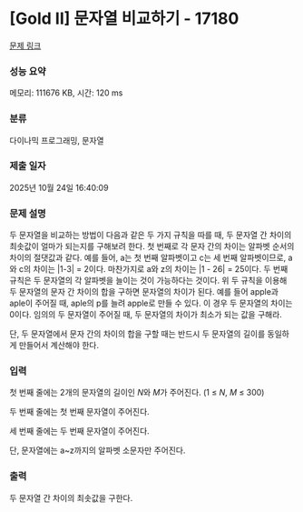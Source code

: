# [Gold II] 문자열 비교하기 - 17180 

[문제 링크](https://www.acmicpc.net/problem/17180) 

### 성능 요약

메모리: 111676 KB, 시간: 120 ms

### 분류

다이나믹 프로그래밍, 문자열

### 제출 일자

2025년 10월 24일 16:40:09

### 문제 설명

<p>두 문자열을 비교하는 방법이 다음과 같은 두 가지 규칙을 따를 때, 두 문자열 간 차이의 최솟값이 얼마가 되는지를 구해보려 한다. 첫 번째로 각 문자 간의 차이는 알파벳 순서의 차이의 절댓값과 같다. 예를 들어, a는 첫 번째 알파벳이고 c는 세 번째 알파벳이므로, a와 c의 차이는 |1-3| = 2이다. 마찬가지로 a와 z의 차이는 |1 - 26| = 25이다. 두 번째 규칙은 두 문자열의 각 알파벳을 늘이는 것이 가능하다는 것이다. 위 두 규칙을 이용해 두 문자열의 문자 간 차이의 합을 구하면 문자열의 차이가 된다. 예를 들어 apple과 aple이 주어질 때, aple의 p를 늘려 apple로 만들 수 있다. 이 경우 두 문자열의 차이는 0이다. 임의의 두 문자열이 주어질 때, 두 문자열의 차이가 최소가 되는 값을 구해라.</p>

<p>단, 두 문자열에서 문자 간의 차이의 합을 구할 때는 반드시 두 문자열의 길이를 동일하게 만들어서 계산해야 한다.</p>

### 입력 

 <p>첫 번째 줄에는 2개의 문자열의 길이인 <em>N</em>와 <em>M</em>가 주어진다. (1 ≤ <i>N</i>, <i>M</i> ≤ 300)</p>

<p>두 번째 줄에는 첫 번째 문자열이 주어진다.</p>

<p>세 번째 줄에는 두 번째 문자열이 주어진다.</p>

<p>단, 문자열에는 a~z까지의 알파벳 소문자만 주어진다.</p>

### 출력 

 <p>두 문자열 간 차이의 최솟값을 구한다.</p>

